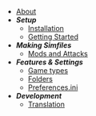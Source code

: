 <!-- docs/_sidebar.md -->

<!-- * [Index](./) -->
* [About](./about)
* ***Setup***
    * [Installation](./install)
    * [Getting Started](./getting-started)
* ***Making Simfiles***
    * [Mods and Attacks](./making-simfiles-mods-attacks)
* ***Features & Settings***
    * [Game types](./game-types)
    * [Folders](./folders)
    * [Preferences.ini](./preferencesini)
* ***Development***
    * [Translation](./translation)